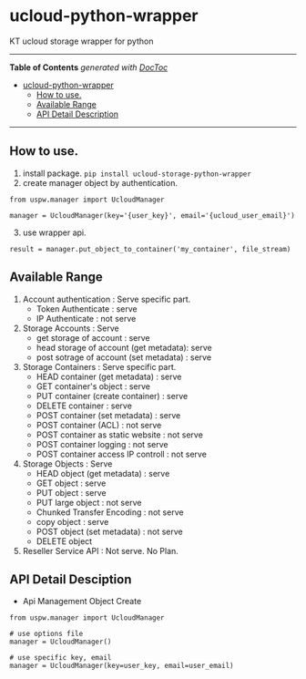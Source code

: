 # ucloud-python-wrapper
KT ucloud storage wrapper for python

- - -

**Table of Contents**  *generated with [DocToc](http://doctoc.herokuapp.com/)*

- [ucloud-python-wrapper](#)
	- [How to use.](#)
	- [Available Range](#)
    - [API Detail Description](#)
- - -
## How to use.
1. install package.
`pip install ucloud-storage-python-wrapper`
2. create manager object by authentication.
```
from uspw.manager import UcloudManager

manager = UcloudManager(key='{user_key}', email='{ucloud_user_email}')
```
3. use wrapper api.
```
result = manager.put_object_to_container('my_container', file_stream)
```

## Available Range
1. Account authentication : Serve specific part.
    + Token Authenticate : serve
    + IP Authenticate : not serve
2. Storage Accounts : Serve
    + get storage of account : serve
    + head storage of account (get metadata): serve
    + post sotrage of account (set metadata) : serve    
3. Storage Containers : Serve specific part.
    + HEAD container (get metadata) : serve
    + GET container's object : serve
    + PUT container (create container) : serve
    + DELETE container : serve
    + POST container (set metadata) : serve
    + POST container (ACL) : not serve
    + POST container as static website : not serve
    + POST container logging : not serve
    + POST container access IP controll : not serve 
4. Storage Objects : Serve
    + HEAD object (get metadata) : serve
    + GET object : serve
    + PUT object : serve
    + PUT large object : not serve
    + Chunked Transfer Encoding : not serve
    + copy object : serve
    + POST object (set metadata) : not serve
    + DELETE object
5. Reseller Service API : Not serve. No Plan.

## API Detail Desciption
+ Api Management Object Create
```
from uspw.manager import UcloudManager

# use options file
manager = UcloudManager()

# use specific key, email
manager = UcloudManager(key=user_key, email=user_email)

```